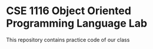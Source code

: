 # CSE 1116 Object Oriented Programming Language Lab
This repository contains practice code of our class
